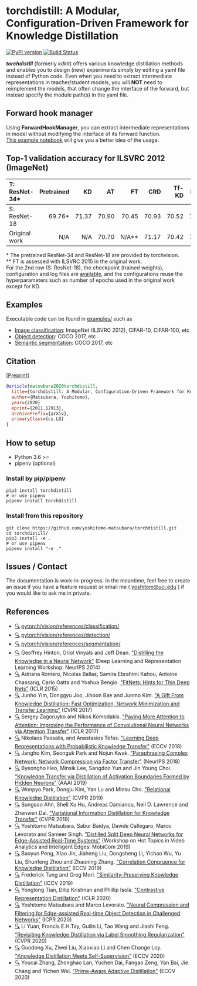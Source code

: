 # torchdistill: A Modular, Configuration-Driven Framework for Knowledge Distillation
[![PyPI version](https://badge.fury.io/py/torchdistill.svg)](https://badge.fury.io/py/torchdistill)
[![Build Status](https://travis-ci.com/yoshitomo-matsubara/torchdistill.svg?branch=master)](https://travis-ci.com/github/yoshitomo-matsubara/torchdistill) 

***torchdistill*** (formerly *kdkit*) offers various knowledge distillation methods 
and enables you to design (new) experiments simply by editing a yaml file instead of Python code. 
Even when you need to extract intermediate representations in teacher/student models, 
you will **NOT** need to reimplement the models, that often change the interface of the forward, 
but instead specify the module path(s) in the yaml file.  

## Forward hook manager
Using **ForwardHookManager**, you can extract intermediate representations in model without modifying the interface of its forward function.  
[This example notebook](demo/extract_intermediate_representations.ipynb) will give you a better idea of the usage.

## Top-1 validation accuracy for ILSVRC 2012 (ImageNet)
| T: ResNet-34\*  | Pretrained | KD    | AT    | FT       | CRD   | Tf-KD | SSKD  | L2    | PAD-L2    |  
| :---            | ---:       | ---:  | ---:  | ---:     | ---:  | ---:  | ---:  | ---:  | ---:      |  
| S: ResNet-18    | 69.76\*    | 71.37 | 70.90 | 70.45    | 70.93 | 70.52 | 70.09 | 71.08 | 71.71     |  
| Original work   | N/A        | N/A   | 70.70 | N/A\*\*  | 71.17 | 70.42 | 71.62 | 70.90 | 71.71     |  
  
\* The pretrained ResNet-34 and ResNet-18 are provided by torchvision.  
\*\* FT is assessed with ILSVRC 2015 in the original work.  
For the 2nd row (S: ResNet-18), the checkpoint (trained weights), configuration and log files are [available](configs/official/ilsvrc2012/yoshitomo-matsubara/), 
and the configurations reuse the hyperparameters such as number of epochs used in the original work except for KD.

## Examples
Executable code can be found in [examples/](examples/) such as
- [Image classification](examples/image_classification.py): ImageNet (ILSVRC 2012), CIFAR-10, CIFAR-100, etc
- [Object detection](examples/object_detection.py): COCO 2017, etc
- [Semantic segmentation](examples/semantic_segmentation.py): COCO 2017, etc 

## Citation
[[Preprint](https://arxiv.org/abs/2011.12913)]  
```bibtex
@article{matsubara2020torchdistill,
  title={torchdistill: A Modular, Configuration-Driven Framework for Knowledge Distillation},
  author={Matsubara, Yoshitomo},
  year={2020}
  eprint={2011.12913},
  archivePrefix={arXiv},
  primaryClass={cs.LG}
}
```

## How to setup
- Python 3.6 >=
- pipenv (optional)

### Install by pip/pipenv
```
pip3 install torchdistill
# or use pipenv
pipenv install torchdistill
```

### Install from this repository 
```
git clone https://github.com/yoshitomo-matsubara/torchdistill.git
cd torchdistill/
pip3 install -e .
# or use pipenv
pipenv install "-e ."
```


## Issues / Contact
The documentation is work-in-progress. In the meantime, feel free to create an issue if you have a feature request or 
email me ( yoshitom@uci.edu ) if you would like to ask me in private. 


## References
- [:mag:](examples/image_classification.py) [pytorch/vision/references/classification/](https://github.com/pytorch/vision/blob/master/references/classification/)
- [:mag:](examples/object_detection.py) [pytorch/vision/references/detection/](https://github.com/pytorch/vision/tree/master/references/detection/)
- [:mag:](examples/semantic_segmentation.py) [pytorch/vision/references/segmentation/](https://github.com/pytorch/vision/tree/master/references/segmentation/)
- [:mag:](config/ilsvrc2012/single_stage/kd) Geoffrey Hinton, Oriol Vinyals and Jeff Dean. ["Distilling the Knowledge in a Neural Network"](https://fb56552f-a-62cb3a1a-s-sites.googlegroups.com/site/deeplearningworkshopnips2014/65.pdf?attachauth=ANoY7co8sQACDsEYLkP11zqEAxPgYHLwkdkDP9NHfEB6pzQOUPmfWf3cVrL3WE7PNyed-lrRsF7CY6Tcme5OEQ92CTSN4f8nDfJcgt71fPtAvcTvH5BpzF-2xPvLkPAvU9Ub8XvbySAPOsMKMWmGsXG2FS1_X1LJsUfuwKdQKYVVTtRfG5LHovLHIwv6kXd3mOkDKEH7YdoyYQqjSv6ku2KDjOpVQBt0lKGVPXeRdwUcD0mxDqCe4u8%3D&attredirects=1) (Deep Learning and Representation Learning Workshop: NeurIPS 2014)
- [:mag:](config/ilsvrc2012/multi_stage/fitnet) Adriana Romero, Nicolas Ballas, Samira Ebrahimi Kahou, Antoine Chassang, Carlo Gatta and Yoshua Bengio. ["FitNets: Hints for Thin Deep Nets"](https://arxiv.org/abs/1412.6550) (ICLR 2015)
- [:mag:](config/ilsvrc2012/multi_stage/fsp) Junho Yim, Donggyu Joo, Jihoon Bae and Junmo Kim. ["A Gift From Knowledge Distillation: Fast Optimization, Network Minimization and Transfer Learning"](http://openaccess.thecvf.com/content_cvpr_2017/html/Yim_A_Gift_From_CVPR_2017_paper.html) (CVPR 2017)
- [:mag:](config/ilsvrc2012/single_stage/at) Sergey Zagoruyko and Nikos Komodakis. ["Paying More Attention to Attention: Improving the Performance of Convolutional Neural Networks via Attention Transfer"](https://openreview.net/forum?id=Sks9_ajex) (ICLR 2017)
- [:mag:](config/ilsvrc2012/single_stage/pkt) Nikolaos Passalis, and Anastasios Tefas. ["Learning Deep Representations with Probabilistic Knowledge Transfer"](http://openaccess.thecvf.com/content_ECCV_2018/html/Nikolaos_Passalis_Learning_Deep_Representations_ECCV_2018_paper.html) (ECCV 2018)
- [:mag:](config/ilsvrc2012/multi_stage/ft) Jangho Kim, Seonguk Park and Nojun Kwak. ["Paraphrasing Complex Network: Network Compression via Factor Transfer"](http://papers.neurips.cc/paper/7541-paraphrasing-complex-network-network-compression-via-factor-transfer) (NeurIPS 2018)
- [:mag:](config/ilsvrc2012/multi_stage/dab) Byeongho Heo, Minsik Lee, Sangdoo Yun and Jin Young Choi. ["Knowledge Transfer via Distillation of Activation Boundaries Formed by Hidden Neurons"](https://aaai.org/ojs/index.php/AAAI/article/view/4264) (AAAI 2019)
- [:mag:](config/ilsvrc2012/single_stage/rkd) Wonpyo Park, Dongju Kim, Yan Lu and Minsu Cho. ["Relational Knowledge Distillation"](http://openaccess.thecvf.com/content_CVPR_2019/html/Park_Relational_Knowledge_Distillation_CVPR_2019_paper.html) (CVPR 2019)
- [:mag:](config/ilsvrc2012/single_stage/vid) Sungsoo Ahn, Shell Xu Hu, Andreas Damianou, Neil D. Lawrence and Zhenwen Dai. ["Variational Information Distillation for Knowledge Transfer"](http://openaccess.thecvf.com/content_CVPR_2019/html/Ahn_Variational_Information_Distillation_for_Knowledge_Transfer_CVPR_2019_paper.html) (CVPR 2019)
- [:mag:](config/ilsvrc2012/single_stage/hnd) Yoshitomo Matsubara, Sabur Baidya, Davide Callegaro, Marco Levorato and Sameer Singh. ["Distilled Split Deep Neural Networks for Edge-Assisted Real-Time Systems"](https://dl.acm.org/doi/10.1145/3349614.3356022) (Workshop on Hot Topics in Video Analytics and Intelligent Edges: MobiCom 2019)
- [:mag:](config/ilsvrc2012/single_stage/cckd) Baoyun Peng, Xiao Jin, Jiaheng Liu, Dongsheng Li, Yichao Wu, Yu Liu, Shunfeng Zhou and Zhaoning Zhang. ["Correlation Congruence for Knowledge Distillation"](http://openaccess.thecvf.com/content_ICCV_2019/html/Peng_Correlation_Congruence_for_Knowledge_Distillation_ICCV_2019_paper.html) (ICCV 2019)
- [:mag:](config/ilsvrc2012/single_stage/spkd) Frederick Tung and Greg Mori. ["Similarity-Preserving Knowledge Distillation"](http://openaccess.thecvf.com/content_ICCV_2019/html/Tung_Similarity-Preserving_Knowledge_Distillation_ICCV_2019_paper.html) (ICCV 2019)
- [:mag:](config/ilsvrc2012/single_stage/crd) Yonglong Tian, Dilip Krishnan and Phillip Isola. ["Contrastive Representation Distillation"](https://openreview.net/forum?id=SkgpBJrtvS) (ICLR 2020)
- [:mag:](config/coco2017/single_stage/ghnd) Yoshitomo Matsubara and Marco Levorato. ["Neural Compression and Filtering for Edge-assisted Real-time Object Detection in Challenged Networks"](https://arxiv.org/abs/2007.15818) (ICPR 2020)
- [:mag:](config/ilsvrc2012/single_stage/tfkd) Li Yuan, Francis E.H.Tay, Guilin Li, Tao Wang and Jiashi Feng. ["Revisiting Knowledge Distillation via Label Smoothing Regularization"](https://openaccess.thecvf.com/content_CVPR_2020/papers/Yuan_Revisiting_Knowledge_Distillation_via_Label_Smoothing_Regularization_CVPR_2020_paper.pdf) (CVPR 2020)
- [:mag:](config/ilsvrc2012/multi_stage/sskd) Guodong Xu, Ziwei Liu, Xiaoxiao Li and Chen Change Loy. ["Knowledge Distillation Meets Self-Supervision"](http://www.ecva.net/papers/eccv_2020/papers_ECCV/html/898_ECCV_2020_paper.php) (ECCV 2020)
- [:mag:](config/ilsvrc2012/multi_stage/pad) Youcai Zhang, Zhonghao Lan, Yuchen Dai, Fangao Zeng, Yan Bai, Jie Chang and Yichen Wei. ["Prime-Aware Adaptive Distillation"](http://www.ecva.net/papers/eccv_2020/papers_ECCV/html/3317_ECCV_2020_paper.php) (ECCV 2020)
